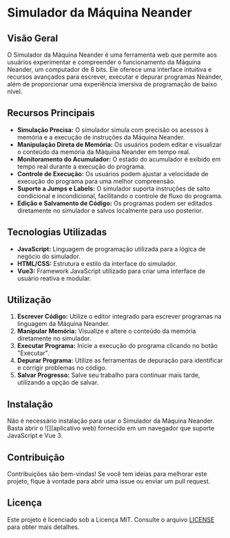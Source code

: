 
# Simulador da Máquina Neander

## Visão Geral
O Simulador da Máquina Neander é uma ferramenta web que permite aos usuários experimentar e compreender o funcionamento da Máquina Neander, um computador de 8 bits. Ele oferece uma interface intuitiva e recursos avançados para escrever, executar e depurar programas Neander, além de proporcionar uma experiência imersiva de programação de baixo nível.

## Recursos Principais
- **Simulação Precisa:** O simulador simula com precisão os acessos à memória e a execução de instruções da Máquina Neander.
- **Manipulação Direta de Memória:** Os usuários podem editar e visualizar o conteúdo da memória da Máquina Neander em tempo real.
- **Monitoramento do Acumulador:** O estado do acumulador é exibido em tempo real durante a execução do programa.
- **Controle de Execução:** Os usuários podem ajustar a velocidade de execução do programa para uma melhor compreensão.
- **Suporte a Jumps e Labels:** O simulador suporta instruções de salto condicional e incondicional, facilitando o controle de fluxo do programa.
- **Edição e Salvamento de Código:** Os programas podem ser editados diretamente no simulador e salvos localmente para uso posterior.

## Tecnologias Utilizadas
- **JavaScript:** Linguagem de programação utilizada para a lógica de negócio do simulador.
- **HTML/CSS:** Estrutura e estilo da interface do simulador.
- **Vue3:** Framework JavaScript utilizado para criar uma interface de usuário reativa e modular.

## Utilização
1. **Escrever Código:** Utilize o editor integrado para escrever programas na linguagem da Máquina Neander.
2. **Manipular Memória:** Visualize e altere o conteúdo da memória diretamente no simulador.
3. **Executar Programa:** Inicie a execução do programa clicando no botão "Executar".
4. **Depurar Programa:** Utilize as ferramentas de depuração para identificar e corrigir problemas no código.
5. **Salvar Progresso:** Salve seu trabalho para continuar mais tarde, utilizando a opção de salvar.

## Instalação
Não é necessário instalação para usar o Simulador da Máquina Neander. 
Basta abrir o ![](aplicativo web) fornecido em um navegador que suporte JavaScript e Vue 3.

## Contribuição
Contribuições são bem-vindas! Se você tem ideias para melhorar este projeto, fique à vontade para abrir uma issue ou enviar um pull request.


## Licença
Este projeto é licenciado sob a Licença MIT. Consulte o arquivo [LICENSE](LICENSE) para obter mais detalhes.
